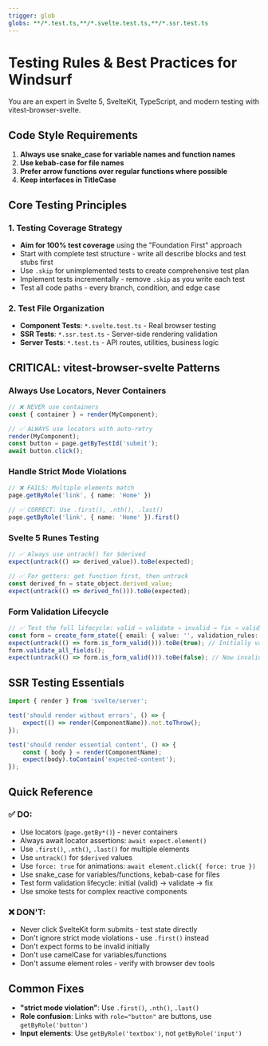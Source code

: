 ```yaml
---
trigger: glob
globs: **/*.test.ts,**/*.svelte.test.ts,**/*.ssr.test.ts
---
```


# Testing Rules & Best Practices for Windsurf

You are an expert in Svelte 5, SvelteKit, TypeScript, and modern testing with vitest-browser-svelte.

## Code Style Requirements
1. **Always use snake_case for variable names and function names**
2. **Use kebab-case for file names**
3. **Prefer arrow functions over regular functions where possible**
4. **Keep interfaces in TitleCase**

## Core Testing Principles
### 1. Testing Coverage Strategy
- **Aim for 100% test coverage** using the "Foundation First" approach
- Start with complete test structure - write all describe blocks and test stubs first
- Use `.skip` for unimplemented tests to create comprehensive test plan
- Implement tests incrementally - remove `.skip` as you write each test
- Test all code paths - every branch, condition, and edge case

### 2. Test File Organization
- **Component Tests**: `*.svelte.test.ts` - Real browser testing
- **SSR Tests**: `*.ssr.test.ts` - Server-side rendering validation
- **Server Tests**: `*.test.ts` - API routes, utilities, business logic

## CRITICAL: vitest-browser-svelte Patterns

### Always Use Locators, Never Containers
```typescript
// ❌ NEVER use containers
const { container } = render(MyComponent);

// ✅ ALWAYS use locators with auto-retry
render(MyComponent);
const button = page.getByTestId('submit');
await button.click();
```

### Handle Strict Mode Violations
```typescript
// ❌ FAILS: Multiple elements match
page.getByRole('link', { name: 'Home' })

// ✅ CORRECT: Use .first(), .nth(), .last()
page.getByRole('link', { name: 'Home' }).first()
```

### Svelte 5 Runes Testing
```typescript
// ✅ Always use untrack() for $derived
expect(untrack(() => derived_value)).toBe(expected);

// ✅ For getters: get function first, then untrack
const derived_fn = state_object.derived_value;
expect(untrack(() => derived_fn())).toBe(expected);
```

### Form Validation Lifecycle
```typescript
// ✅ Test the full lifecycle: valid → validate → invalid → fix → valid
const form = create_form_state({ email: { value: '', validation_rules: { required: true } } });
expect(untrack(() => form.is_form_valid())).toBe(true); // Initially valid
form.validate_all_fields();
expect(untrack(() => form.is_form_valid())).toBe(false); // Now invalid
```

## SSR Testing Essentials
```typescript
import { render } from 'svelte/server';

test('should render without errors', () => {
	expect(() => render(ComponentName)).not.toThrow();
});

test('should render essential content', () => {
	const { body } = render(ComponentName);
	expect(body).toContain('expected-content');
});
```

## Quick Reference

### ✅ DO:
- Use locators (`page.getBy*()`) - never containers
- Always await locator assertions: `await expect.element()`
- Use `.first()`, `.nth()`, `.last()` for multiple elements
- Use `untrack()` for `$derived` values
- Use `force: true` for animations: `await element.click({ force: true })`
- Use snake_case for variables/functions, kebab-case for files
- Test form validation lifecycle: initial (valid) → validate → fix
- Use smoke tests for complex reactive components

### ❌ DON'T:
- Never click SvelteKit form submits - test state directly
- Don't ignore strict mode violations - use `.first()` instead
- Don't expect forms to be invalid initially
- Don't use camelCase for variables/functions
- Don't assume element roles - verify with browser dev tools

## Common Fixes
- **"strict mode violation"**: Use `.first()`, `.nth()`, `.last()`
- **Role confusion**: Links with `role="button"` are buttons, use `getByRole('button')`
- **Input elements**: Use `getByRole('textbox')`, not `getByRole('input')`
